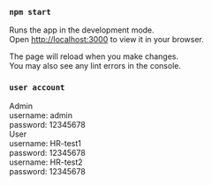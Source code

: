 

### `npm start`

Runs the app in the development mode.\
Open [http://localhost:3000](http://localhost:3000) to view it in your browser.

The page will reload when you make changes.\
You may also see any lint errors in the console.

### `user account`

Admin\
  username: admin\
  password: 12345678
\
User\
  username: HR-test1\
  password: 12345678
\
  username: HR-test2\
  password: 12345678
